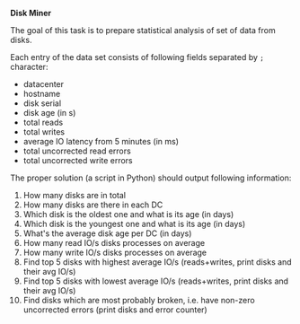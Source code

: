 **Disk Miner**

The goal of this task is to prepare statistical analysis of set of data from disks.

Each entry of the data set consists of following fields separated by `;` character:

* datacenter
* hostname
* disk serial
* disk age (in s)
* total reads
* total writes
* average IO latency from 5 minutes (in ms)
* total uncorrected read errors
* total uncorrected write errors

The proper solution (a script in Python) should output following information:

 1. How many disks are in total
 2. How many disks are there in each DC
 3. Which disk is the oldest one and what is its age (in days)
 4. Which disk is the youngest one and what is its age (in days)
 5. What's the average disk age per DC (in days)
 6. How many read IO/s disks processes on average
 7. How many write IO/s disks processes on average
 8. Find top 5 disks with highest average IO/s (reads+writes, print disks and their avg IO/s)
 9. Find top 5 disks with lowest average IO/s (reads+writes, print disks and their avg IO/s)
10. Find disks which are most probably broken, i.e. have non-zero uncorrected errors (print disks and error counter)